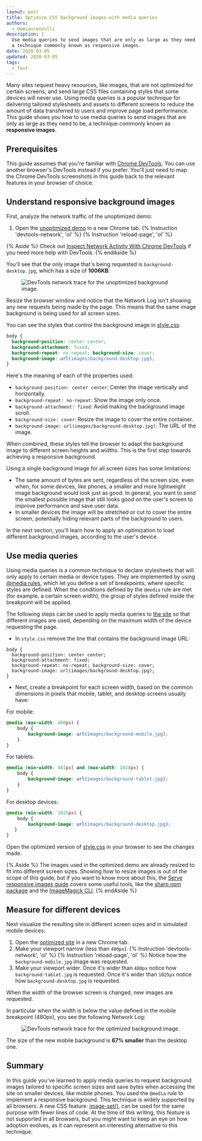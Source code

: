 ```yaml
---
layout: post
title: Optimize CSS background images with media queries
authors:
  - demianrenzulli
description: |
  Use media queries to send images that are only as large as they need to be,
  a technique commonly known as responsive images.
date: 2020-03-05
updated: 2020-03-05
tags:
  - fast
---
```


Many sites request heavy resources, like images, that are not optimized for certain screens, and send large CSS files containing styles that some devices will never use. Using media queries is a popular technique for delivering tailored stylesheets and assets to different screens to reduce the amount of data transferred to users and improve page load performance. This guide shows you how to use media queries to send images that are only as large as they need to be, a technique commonly known as **responsive images**.

## Prerequisites

This guide assumes that you're familiar with [Chrome DevTools](https://developers.google.com/web/tools/chrome-devtools). You can use another browser's DevTools instead if you prefer. You'll just need to map the Chrome DevTools screenshots in this guide back to the relevant features in your browser of choice.

## Understand responsive background images

First, analyze the network traffic of the unoptimized demo:

1. Open the [unoptimized demo](https://use-media-queries-unoptimized.glitch.me/) in a new Chrome tab.
{% Instruction 'devtools-network', 'ol' %}
{% Instruction 'reload-page', 'ol' %}

{% Aside %}
Check out [Inspect Network Activity With Chrome DevTools](https://developers.google.com/web/tools/chrome-devtools/network/) if you need more help with DevTools.
{% endAside %}

You'll see that the only image that's being requested is `background-desktop.jpg`, which has a size of **1006KB**:

<figure>
  <img src="./cdt-background-unoptimized.png"
       alt="DevTools network trace for the unoptimized background image." class="w-screenshot">
</figure>

Resize the browser window and notice that the Network Log isn't showing any new requests being made by the page. This means that the same image background is being used for all screen sizes.

You can see the styles that control the background image in [style.css](https://use-media-queries-unoptimized.glitch.me/style.css):

```css
body {
  background-position: center center;
  background-attachment: fixed;
  background-repeat: no-repeat; background-size: cover;
  background-image: url(images/background-desktop.jpg);
}
```

Here's the meaning of each of the properties used:

- `background-position: center center`: Center the image vertically and horizontally.
- `background-repeat: no-repeat`: Show the image only once.
- `background-attachment: fixed`: Avoid making the background image scroll.
- `background-size: cover`: Resize the image to cover the entire container.
- `background-image: url(images/background-desktop.jpg)`: The URL of the image.

When combined, these styles tell the browser to adapt the background image to different screen heights and widths. This is the first step towards achieving a responsive background.

Using a single background image for all screen sizes has some limitations:

- The same amount of bytes are sent, regardless of the screen size, even when, for some devices, like phones, a smaller and more lightweight image background would look just as good. In general, you want to send the smallest possible image that still looks good on the user's screen to improve performance and save user data.
- In smaller devices the image will be stretched or cut to cover the entire screen, potentially hiding relevant parts of the background to users.

In the next section, you'll learn how to apply an optimization to load different background images, according to the user's device.

## Use media queries

Using media queries is a common technique to declare stylesheets that will only apply to certain media or device types. They are implemented by using [@media rules](https://developer.mozilla.org/en-US/docs/Web/CSS/@media), which let you define a set of breakpoints, where specific styles are defined.
When the conditions defined by the `@media` rule are met (for example, a certain screen width), the group of styles defined inside the breakpoint will be applied.

The following steps can be used to apply media queries to [the site](https://use-media-queries-unoptimized.glitch.me/) so that different images are used, depending on the maximum width of the device requesting the page.

- In `style.css` remove the line that contains the background image URL:

```css//4
body {
  background-position: center center;
  background-attachment: fixed;
  background-repeat: no-repeat; background-size: cover;
  background-image: url(images/background-desktop.jpg);
}
```

- Next, create a breakpoint for each screen width, based on the common dimensions in pixels that mobile, tablet, and desktop screens usually have:

For mobile:

```css
@media (max-width: 480px) {
    body {
        background-image: url(images/background-mobile.jpg);
    }
}
```

For tablets:

```css
@media (min-width: 481px) and (max-width: 1024px) {
    body {
        background-image: url(images/background-tablet.jpg);
    }
}
```

For desktop devices:

```css
@media (min-width: 1025px) {
    body {
	    background-image: url(images/background-desktop.jpg);
   }
}
```

Open the optimized version of [style.css](https://use-media-queries-optimized.glitch.me/style.css) in your browser to see the changes made.

{% Aside %}
The images used in the optimized demo are already resized to fit into different screen sizes. Showing how to resize images is out of the scope of this guide, but if you want to know more about this, the [Serve responsive images guide](https://web.dev/serve-responsive-images/) covers some useful tools, like the [sharp npm package](https://www.npmjs.com/package/sharp) and the [ImageMagick CLI](https://www.imagemagick.org/script/index.php).
{% endAside %}

## Measure for different devices

Next visualize the resulting site in different screen sizes and in simulated mobile devices:

1. Open the [optimized site](https://use-media-queries-optimized.glitch.me/) in a new Chrome tab.
1. Make your viewport narrow (less than `480px`).
{% Instruction 'devtools-network', 'ol' %}
{% Instruction 'reload-page', 'ol' %}
Notice how the `background-mobile.jpg` image was requested.
1. Make your viewport wider. Once it's wider than `480px` notice how `background-tablet.jpg` is requested. Once it's wider than `1025px` notice how `background-desktop.jpg` is requested.

When the width of the browser screen is changed, new images are requested.

In particular when the width is below the value defined in the mobile breakpoint (480px), you see the following Network Log:

<figure>
  <img src="./cdt-background-optimized.png"
       alt="DevTools network trace for the optimized background image." class="w-screenshot">
</figure>

The size of the new mobile background is **67% smaller** than the desktop one.

## Summary

In this guide you've learned to apply media queries to request background images tailored to specific screen sizes and save bytes when accessing the site on smaller devices, like mobile phones.
You used the `@media` rule to implement a responsive background. This technique is widely supported by all browsers.
A new CSS feature: [image-set()](https://drafts.csswg.org/css-images-4/#image-set-notation), can be used for the same purpose with fewer lines of code. At the time of this writing, this feature is not supported in all browsers, but you might want to keep an eye on how adoption evolves, as it can represent an interesting alternative to this technique.
